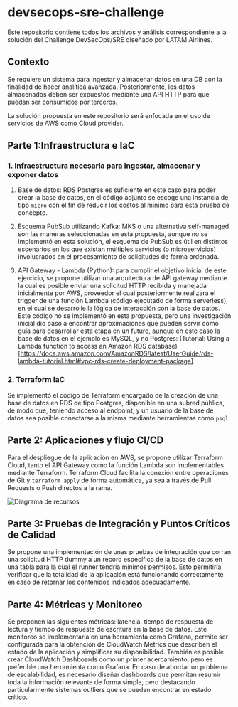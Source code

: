 # devsecops-sre-challenge
Este repositorio contiene todos los archivos y análisis correspondiente a la solución del Challenge DevSecOps/SRE diseñado por LATAM Airlines.

## Contexto
Se requiere un sistema para ingestar y almacenar datos en una DB con la finalidad de hacer analítica avanzada. Posteriormente, los datos almacenados deben ser expuestos mediante una API HTTP para que puedan ser consumidos por terceros.

La solución propuesta en este repositorio será enfocada en el uso de servicios de AWS como Cloud provider.

## Parte 1:Infraestructura e IaC

### 1. Infraestructura necesaria para ingestar, almacenar y exponer datos

1. Base de datos: RDS Postgres es suficiente en este caso para poder crear la base de datos, en el código adjunto se escoge una instancia de tipo `micro` con el fin de reducir los costos al mínimo para esta prueba de concepto.

1. Esquema PubSub utilizando Kafka: MKS o una alternativa self-managed son las maneras seleccionadas en esta propuesta, aunque no se implementó en esta solución, el esquema de PubSub es útil en distintos escenarios en los que existan múltiples servicios (o microservicios) involucrados en el procesamiento de solicitudes de forma ordenada.

1. API Gateway - Lambda (Python): para cumplir el objetivo inicial de este ejercicio, se propone utilizar una arquitectura de API gateway mediante la cual es posible enviar una solicitud HTTP recibida y manejada inicialmente por AWS, proveedor el cual posteriormente realizará el trigger de una función Lambda (código ejecutado de forma serverless), en el cual se desarrolle la lógica de interacción con la base de datos. Este código no se implementó en esta propuesta, pero una investigación inicial dio paso a encontrar aproximaciones que pueden servir como guía para desarrollar esta etapa en un futuro, aunque en este caso la base de datos en el ejemplo es MySQL, y no Postgres: (Tutorial: Using a Lambda function to access an Amazon RDS database)[https://docs.aws.amazon.com/AmazonRDS/latest/UserGuide/rds-lambda-tutorial.html#vpc-rds-create-deployment-package]


### 2. Terraform IaC

Se implementó el código de Terraform encargado de la creación de una base de datos en RDS de tipo Postgres, disponible en una subred pública, de modo que, teniendo acceso al endpoint, y un usuario de la base de datos sea posible conectarse a la misma mediante herramientas como `psql`.



## Parte 2: Aplicaciones y flujo CI/CD

Para el despliegue de la aplicación en AWS, se propone utilizar Terraform Cloud, tanto el API Gateway como la función Lambda son implementables mediante Terraform. Terraform Cloud facilita la conexión entre operaciones de Git y `terraform apply` de forma automática, ya sea a través de Pull Requests o Push directos a la rama.

![Diagrama de recursos](https://github.com/alejandroariaszuluaga/devsecops-sre-challenge/blob/feat/update-readme/architeture.drawio.png?raw=true)


## Parte 3: Pruebas de Integración y Puntos Críticos de Calidad

Se propone una implementación de unas pruebas de integración que corran una solicitud HTTP dummy a un record específico de la base de datos en una tabla para la cual el runner tendría mínimos permisos. Esto permitiría verificar que la totalidad de la aplicación está funcionando correctamente en caso de retornar los contenidos indicados adecuadamente.


## Parte 4: Métricas y Monitoreo

Se proponen las siguientes métricas: latencia, tiempo de respuesta de lectura y tiempo de respuesta de escritura en la base de datos. Este monitoreo se implementaría en una herramienta como Grafana, permite ser configurada para la obtención de CloudWatch Metrics que describen el estado de la aplicación y simplificar su disponibilidad. También es posible crear CloudWatch Dashboards como un primer acercamiento, pero es preferible una herramienta como Grafana. En caso de abordar un problema de escalabilidad, es necesario diseñar dashboards que permitan resumir toda la información relevante de forma simple, pero destacando particularmente sistemas outliers que se puedan encontrar en estado crítico.


